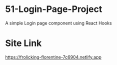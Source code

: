 # 51-Login-Page-Project
 A simple Login page component using React Hooks

# Site Link
https://frolicking-florentine-7c6904.netlify.app
